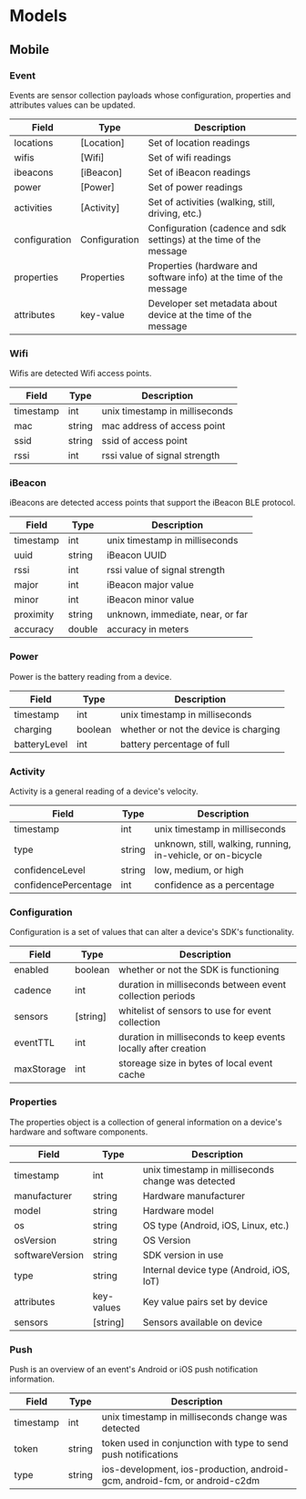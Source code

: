 # Models

## Mobile

### Event

Events are sensor collection payloads whose configuration, properties and attributes values can be updated.

Field|Type|Description
-|-|-
locations | [Location] | Set of location readings
wifis | [Wifi] | Set of wifi readings
ibeacons | [iBeacon] | Set of iBeacon readings
power | [Power] | Set of power readings
activities | [Activity] | Set of activities (walking, still, driving, etc.)
configuration | Configuration | Configuration (cadence and sdk settings) at the time of the message
properties | Properties | Properties (hardware and software info) at the time of the message
attributes | key-value | Developer set metadata about device at the time of the message

### Wifi

Wifis are detected Wifi access points.

Field|Type|Description
-|-|-
timestamp | int | unix timestamp in milliseconds
mac | string | mac address of access point
ssid | string | ssid of access point
rssi | int | rssi value of signal strength

### iBeacon

iBeacons are detected access points that support the iBeacon BLE protocol.  

Field|Type|Description
-|-|-
timestamp | int | unix timestamp in milliseconds
uuid | string | iBeacon UUID
rssi | int | rssi value of signal strength
major | int | iBeacon major value
minor | int | iBeacon minor value
proximity | string | unknown, immediate, near, or far
accuracy | double | accuracy in meters

### Power

Power is the battery reading from a device.

Field|Type|Description
-|-|-
timestamp | int | unix timestamp in milliseconds
charging | boolean | whether or not the device is charging
batteryLevel | int | battery percentage of full

### Activity

Activity is a general reading of a device's velocity.

Field|Type|Description
-|-|-
timestamp | int | unix timestamp in milliseconds
type | string | unknown, still, walking, running, in-vehicle, or on-bicycle
confidenceLevel | string | low, medium, or high
confidencePercentage | int | confidence as a percentage

### Configuration

Configuration is a set of values that can alter a device's SDK's functionality.  

Field|Type|Description
-|-|-
enabled | boolean | whether or not the SDK is functioning
cadence | int | duration in milliseconds between event collection periods
sensors | [string] | whitelist of sensors to use for event collection
eventTTL | int | duration in milliseconds to keep events locally after creation
maxStorage | int | storeage size in bytes of local event cache

### Properties

The properties object is a collection of general information on a device's hardware and software components.

Field|Type|Description
-|-|-
timestamp | int | unix timestamp in milliseconds change was detected
manufacturer | string | Hardware manufacturer
model | string | Hardware model
os | string | OS type (Android, iOS, Linux, etc.)
osVersion | string | OS Version
softwareVersion | string | SDK version in use
type | string | Internal device type (Android, iOS, IoT)
attributes | key-values | Key value pairs set by device
sensors | [string]| Sensors available on device

### Push

Push is an overview of an event's Android or iOS push notification information.

Field|Type|Description
-|-|-
timestamp | int | unix timestamp in milliseconds change was detected
token | string | token used in conjunction with type to send push notifications
type | string | ios-development, ios-production, android-gcm, android-fcm, or android-c2dm
